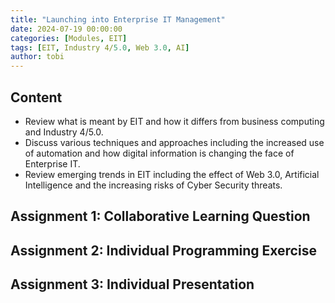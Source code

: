 ```yaml
---
title: "Launching into Enterprise IT Management"
date: 2024-07-19 00:00:00
categories: [Modules, EIT]
tags: [EIT, Industry 4/5.0, Web 3.0, AI]
author: tobi
---
```


## Content

* Review what is meant by EIT and how it differs from business computing and Industry 4/5.0.
* Discuss various techniques and approaches including the increased use of automation and how digital information is changing the face of Enterprise IT.
* Review emerging trends in EIT including the effect of Web 3.0, Artificial Intelligence and the increasing risks of Cyber Security threats.


## Assignment 1: Collaborative Learning Question



## Assignment 2: Individual Programming Exercise



## Assignment 3: Individual Presentation


